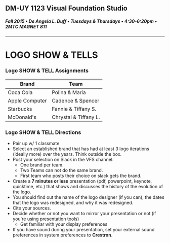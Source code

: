 ## DM-UY 1123 Visual Foundation Studio
##### Fall 2015 • De Angela L. Duff • Tuesdays & Thursdays • 4:30-6:20pm • 2MTC MAGNET 811 
---

# LOGO SHOW & TELLS
### Logo SHOW & TELL Assignments

Brand | Team 
--- | --- 
Coca Cola | Polina & Maria
Apple Computer | Cadence & Spencer
Starbucks | Fannie & Tiffany S.
McDonald's | Chrystal & Tiffany L.

### Logo SHOW & TELL Directions
* Pair up w/ 1 classmate 
* Select an established brand that has had at least 3 logo iterations (ideally more) over the years. Think outside the box. 
* Post your selection on Slack in the VFS channel.
  * One brand per team. 
  * Two Teams can not do the same brand. 
  * First team who posts their choice on slack gets the brand.
* Create a **7 minutes or less** presentation (pdf, powerpoint, keynote, quicktime, etc.) that shows and discusses the history of the evolution of the logo. 
* You should find out the name of the logo designer (if you can), the dates that the logo was redesigned, and why it was redesigned.
* Cite your sources.
* Decide whether or not you want to mirror your presentation or not (if you're using presentation tools)
  * Get familiar with your display preferences
* If you have sound during your presentation, set your external sound preferences in system preferences to **Crestron**.






